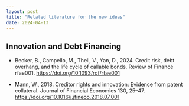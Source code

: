 ```yaml
---
layout: post
title: "Related literature for the new ideas"
date: 2024-04-13
---
```


## Innovation and Debt Financing 
-  Becker, B., Campello, M., Thell, V., Yan, D., 2024. Credit risk, debt overhang, and the life cycle of callable bonds. Review of Finance rfae001. https://doi.org/10.1093/rof/rfae001

-  Mann, W., 2018. Creditor rights and innovation: Evidence from patent collateral. Journal of Financial Economics 130, 25–47. https://doi.org/10.1016/j.jfineco.2018.07.001

